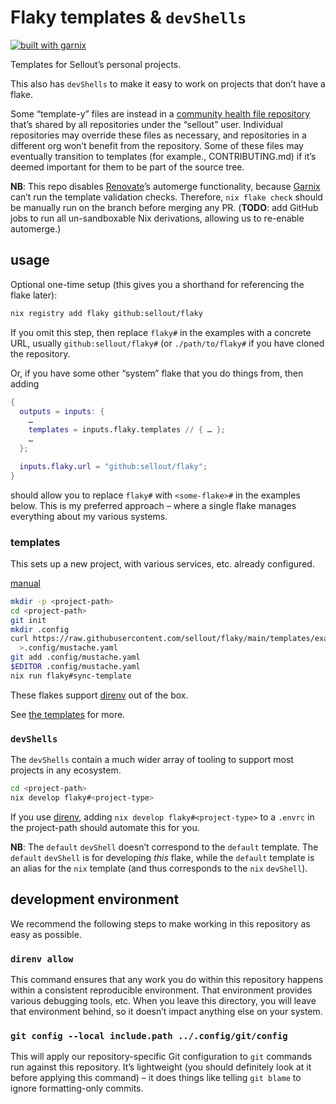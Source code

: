 # Flaky templates & `devShells`

[![built with garnix](https://img.shields.io/endpoint?url=https%3A%2F%2Fgarnix.io%2Fapi%2Fbadges%2Fsellout%2Fflaky-environments)](https://garnix.io/repo/sellout/flaky-environments)

Templates for Sellout’s personal projects.

This also has `devShells` to make it easy to work on projects that don’t have a flake.

Some “template-y” files are instead in a [community health file repository](https://github.com/sellout/.github) that’s shared by all repositories under the “sellout” user. Individual repositories may override these files as necessary, and repositories in a different org won’t benefit from the repository. Some of these files may eventually transition to templates (for example., CONTRIBUTING.md) if it’s deemed important for them to be part of the source tree.

**NB**: This repo disables [Renovate](https://docs.renovatebot.com/)’s automerge functionality, because [Garnix](https://garnix.io/) can’t run the template validation checks. Therefore, `nix flake check` should be manually run on the branch before merging any PR. (**TODO**: add GitHub jobs to run all un-sandboxable Nix derivations, allowing us to re-enable automerge.)

## usage

Optional one-time setup (this gives you a shorthand for referencing the flake later):

```bash
nix registry add flaky github:sellout/flaky
```

If you omit this step, then replace `flaky#` in the examples with a concrete URL, usually `github:sellout/flaky#` (or `./path/to/flaky#` if you have cloned the repository.

Or, if you have some other “system” flake that you do things from, then adding

```nix
{
  outputs = inputs: {
    …
    templates = inputs.flaky.templates // { … };
    …
  };

  inputs.flaky.url = "github:sellout/flaky";
}
```

should allow you to replace `flaky#` with `<some-flake>#` in the examples below. This is my preferred approach – where a single flake manages everything about my various systems.

### templates

This sets up a new project, with various services, etc. already configured.

[manual](https://nixos.org/manual/nix/stable/command-ref/new-cli/nix3-flake-init.html)

```bash
mkdir -p <project-path>
cd <project-path>
git init
mkdir .config
curl https://raw.githubusercontent.com/sellout/flaky/main/templates/example.yaml \
  >.config/mustache.yaml
git add .config/mustache.yaml
$EDITOR .config/mustache.yaml
nix run flaky#sync-template
```

These flakes support [direnv](https://direnv.net/) out of the box.

See [the templates](./templates/README.md) for more.

### `devShells`

The `devShells` contain a much wider array of tooling to support most projects in any ecosystem.

```bash
cd <project-path>
nix develop flaky#<project-type>
```

If you use [direnv](https://direnv.net/), adding `nix develop flaky#<project-type>` to a `.envrc` in the project-path should automate this for you.

**NB**: The `default` `devShell` doesn’t correspond to the `default` template. The `default` `devShell` is for developing _this_ flake, while the `default` template is an alias for the `nix` template (and thus corresponds to the `nix` `devShell`).

## development environment

We recommend the following steps to make working in this repository as easy as possible.

### `direnv allow`

This command ensures that any work you do within this repository happens within a consistent reproducible environment. That environment provides various debugging tools, etc. When you leave this directory, you will leave that environment behind, so it doesn’t impact anything else on your system.

### `git config --local include.path ../.config/git/config`

This will apply our repository-specific Git configuration to `git` commands run against this repository. It’s lightweight (you should definitely look at it before applying this command) – it does things like telling `git blame` to ignore formatting-only commits.
